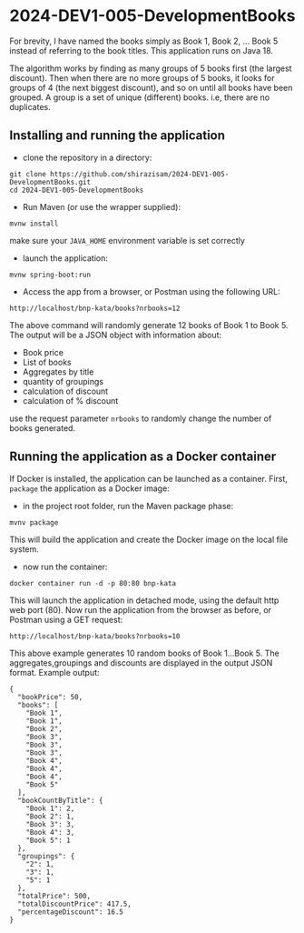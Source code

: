 # 2024-DEV1-005-DevelopmentBooks

For brevity, I have named the books simply as Book 1, Book 2, ... Book 5 instead of referring to the book titles.
This application runs on Java 18.

The algorithm works by finding as many groups of 5 books first (the largest discount). Then when there are no more groups of 5 books, it looks for groups of 4 (the next biggest discount), and so on until all books have been grouped. A group is a set of unique (different) books. i.e, there are no duplicates. 

## Installing and running the application

- clone the repository in a directory:
```
git clone https://github.com/shirazisam/2024-DEV1-005-DevelopmentBooks.git
cd 2024-DEV1-005-DevelopmentBooks
```
- Run Maven (or use the wrapper supplied): 
```
mvnw install
```
make sure your ```JAVA_HOME``` environment variable is set correctly

- launch the application:
```
mvnw spring-boot:run
```
- Access the app from a browser, or Postman using the following URL:
```
http://localhost/bnp-kata/books?nrbooks=12
```
The above command will randomly generate 12 books of Book 1 to Book 5.
The output will be a JSON object with information about:
- Book price
- List of books
- Aggregates by title
- quantity of groupings
- calculation of discount
- calculation of % discount

use the request parameter ```nrbooks``` to randomly change the number of books generated.

## Running the application as a Docker container

If Docker is installed, the application can be launched as a container.
First, ```package``` the application as a Docker image:
- in the project root folder, run the Maven package phase:
```
mvnv package
```
This will build the application and create the Docker image on the local file system.

- now run the container:
```
docker container run -d -p 80:80 bnp-kata
```
This will launch the application in detached mode, using the default http web port (80).
Now run the application from the browser as before, or Postman using a GET request:
```
http://localhost/bnp-kata/books?nrbooks=10
```
This above example generates 10 random books of Book 1...Book 5. The aggregates,groupings and discounts
are displayed in the output JSON format. Example output:
```
{
  "bookPrice": 50,
  "books": [
    "Book 1",
    "Book 1",
    "Book 2",
    "Book 3",
    "Book 3",
    "Book 3",
    "Book 4",
    "Book 4",
    "Book 4",
    "Book 5"
  ],
  "bookCountByTitle": {
    "Book 1": 2,
    "Book 2": 1,
    "Book 3": 3,
    "Book 4": 3,
    "Book 5": 1
  },
  "groupings": {
    "2": 1,
    "3": 1,
    "5": 1
  },
  "totalPrice": 500,
  "totalDiscountPrice": 417.5,
  "percentageDiscount": 16.5
}
```
